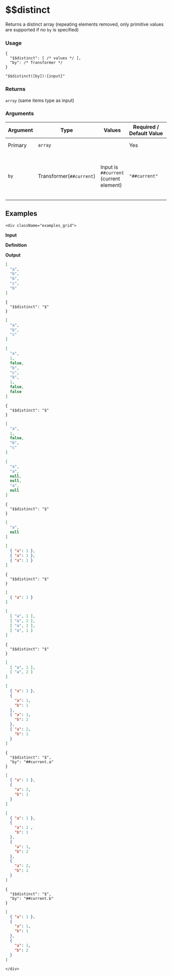 # $$distinct

Returns a distinct array (repeating elements removed, only primitive values are supported if no `by` is specified) 

### Usage
```transformers
{
  "$$distinct": [ /* values */ ],
  "by": /* Transformer */
}
```
```transformers
"$$distinct([by]):{input}"
```
### Returns
`array` (same items type as input)
### Arguments
| Argument | Type                     | Values                                 | Required / Default&nbsp;Value | Description                                                              |
|----------|--------------------------|----------------------------------------|-------------------------------|--------------------------------------------------------------------------|
| Primary  | `array`                  |                                        | Yes                           | Array of elements                                                        |
| `by`     | Transformer(`##current`) | Input is `##current` (current element) | `"##current"`                 | A mapping for each element to distinct by (instead of the whole element) |


## Examples
```mdx-code-block
<div className="examples_grid">
```

**Input**

**Definition**

**Output**


```json
[
  "a",
  "b",
  "b",
  "c",
  "b"
]
```
```transformers
{ 
  "$$distinct": "$" 
}
```
```json
[
  "a",
  "b",
  "c"
]
```


```json
[ 
  "a",
  1,
  false,
  "b",
  "c",
  "b",
  1,
  false,
  false
]
```
```transformers
{ 
  "$$distinct": "$" 
}
```
```json
[
  "a",
  1,
  false,
  "b",
  "c"
]
```


```json
[
  "a",
  "a",
  null,
  null,
  "a",
  null
]
```
```transformers
{
  "$$distinct": "$" 
}
```
```json
[ 
  "a", 
  null
]
```


```json
[
  { "a": 1 },
  { "a": 1 },
  { "a": 1 }
]
```
```transformers
{ 
  "$$distinct": "$" 
}
```
```json
[
  { "a": 1 }
]
```


```json
[
  [ "a", 1 ],
  [ "a", 2 ],
  [ "a", 1 ],
  [ "a", 1 ]
]
```
```transformers
{ 
  "$$distinct": "$" 
}
```
```json
[
  [ "a", 1 ],
  [ "a", 2 ]
]
```


```json
[
  { "a": 1 },
  { 
    "a": 1,
    "b": 1
  },
  { "a": 1,
    "b": 2
  },
  { "a": 2,
    "b": 1
  }
]
```
```transformers
{ 
  "$$distinct": "$", 
  "by": "##current.a" 
}
```
```json
[
  { "a": 1 },
  { 
    "a": 2,
    "b": 1
  }
]
```


```json
[
  { "a": 1 },
  { 
    "a": 1 ,
    "b": 1
  },
  {
    "a": 1,
    "b": 2
  },
  {
    "a": 2,
    "b": 1
  }
]
```
```transformers
{ 
  "$$distinct": "$", 
  "by": "##current.b" 
}
```
```json
[
  { "a": 1 },
  { 
    "a": 1, 
    "b": 1
  },
  { 
    "a": 1, 
    "b": 2
  }
]
```


```mdx-code-block
</div>
```

